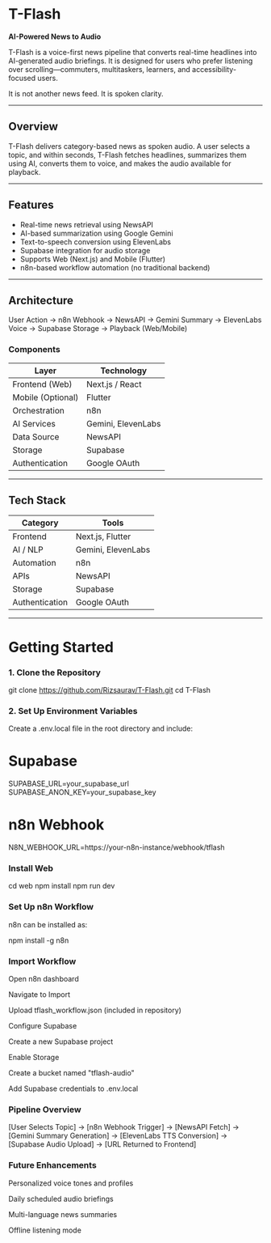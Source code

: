# T-Flash  
**AI-Powered News to Audio**

T-Flash is a voice-first news pipeline that converts real-time headlines into AI-generated audio briefings. It is designed for users who prefer listening over scrolling—commuters, multitaskers, learners, and accessibility-focused users.

It is not another news feed. It is spoken clarity.

---

## Overview

T-Flash delivers category-based news as spoken audio. A user selects a topic, and within seconds, T-Flash fetches headlines, summarizes them using AI, converts them to voice, and makes the audio available for playback.

---

## Features

- Real-time news retrieval using NewsAPI  
- AI-based summarization using Google Gemini  
- Text-to-speech conversion using ElevenLabs  
- Supabase integration for audio storage  
- Supports Web (Next.js) and Mobile (Flutter)  
- n8n-based workflow automation (no traditional backend)

---

## Architecture

User Action → n8n Webhook → NewsAPI → Gemini Summary → ElevenLabs Voice → Supabase Storage → Playback (Web/Mobile)

### Components

| Layer            | Technology     |
|------------------|----------------|
| Frontend (Web)   | Next.js / React |
| Mobile (Optional) | Flutter         |
| Orchestration    | n8n            |
| AI Services      | Gemini, ElevenLabs |
| Data Source      | NewsAPI        |
| Storage          | Supabase       |
| Authentication    | Google OAuth   |

---

## Tech Stack

| Category       | Tools |
|----------------|-------|
| Frontend       | Next.js, Flutter |
| AI / NLP       | Gemini, ElevenLabs |
| Automation     | n8n |
| APIs           | NewsAPI |
| Storage        | Supabase |
| Authentication | Google OAuth |

---

# Getting Started

### 1. Clone the Repository


git clone https://github.com/Rizsaurav/T-Flash.git
cd T-Flash

### 2. Set Up Environment Variables
Create a .env.local file in the root directory and include:

# Supabase  
SUPABASE_URL=your_supabase_url  
SUPABASE_ANON_KEY=your_supabase_key  

# n8n Webhook  
N8N_WEBHOOK_URL=https://your-n8n-instance/webhook/tflash  


### Install Web
cd web
npm install
npm run dev

### Set Up n8n Workflow 
n8n can be installed as:

npm install -g n8n 


### Import Workflow

Open n8n dashboard

Navigate to Import

Upload tflash_workflow.json (included in repository)

Configure Supabase

Create a new Supabase project

Enable Storage

Create a bucket named "tflash-audio"

Add Supabase credentials to .env.local

### Pipeline Overview
[User Selects Topic] -> [n8n Webhook Trigger] ->  [NewsAPI Fetch] -> [Gemini Summary Generation] -> [ElevenLabs TTS Conversion] -> [Supabase Audio Upload] ->  [URL Returned to Frontend]


### Future Enhancements
Personalized voice tones and profiles

Daily scheduled audio briefings

Multi-language news summaries

Offline listening mode



